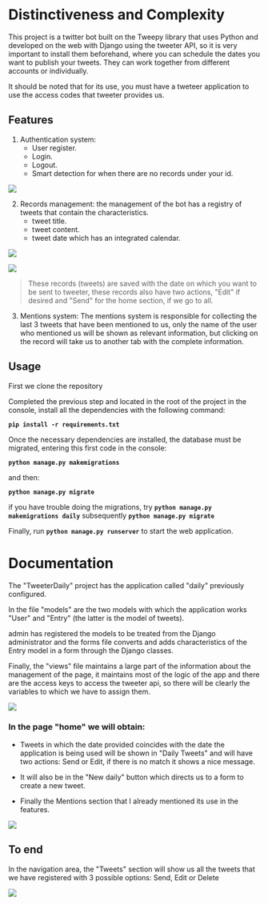 # Distinctiveness and Complexity

This project is a twitter bot built on the Tweepy library that uses Python and developed on the web with Django using the tweeter API, so it is very important to install them beforehand, where you can schedule the dates you want to publish your tweets. They can work together from different accounts or individually.

It should be noted that for its use, you must have a tweteer application to use the access codes that tweeter provides us.

## Features

1. Authentication system:
	- User register.
	- Login.
	- Logout.
	- Smart detection for when there are no records under your id.
	
![](https://i.imgur.com/AnKHO11.png)

2. Records management: the management of the bot has a registry of tweets that contain the characteristics.
	- tweet title.
	- tweet content.
	- tweet date which has an integrated calendar.
	
![](https://i.imgur.com/OVKrqZN.png)

![](https://i.imgur.com/53z4v5o.png)

> 	These records (tweets) are saved with the date on which you want to be sent to tweeter, these records also have two actions, "Edit" if desired and "Send" for the home section, if we go to all.

3. Mentions system: The mentions system is responsible for collecting the last 3 tweets that have been mentioned to us, only the name of the user who mentioned us will be shown as relevant information, but clicking on the record will take us to another tab with the complete information.

## Usage

First we clone the repository

Completed the previous step and located in the root of the project in the console, install all the dependencies with the following command:

**`pip install -r requirements.txt`**

Once the necessary dependencies are installed, the database must be migrated, entering this first code in the console:

**`python manage.py makemigrations`**

and then:

**`python manage.py migrate`**

if you have trouble doing the migrations, try **`python manage.py makemigrations daily`** subsequently **`python manage.py migrate`**

Finally, run **`python manage.py runserver`** to start the web application.

# Documentation

The "TweeterDaily" project has the application called "daily" previously configured.

In the file "models" are the two models with which the application works "User" and "Entry" (the latter is the model of tweets).

admin has registered the models to be treated from the Django administrator and the forms file converts and adds characteristics of the Entry model in a form through the Django classes.

Finally, the "views" file maintains a large part of the information about the management of the page, it maintains most of the logic of the app and there are the access keys to access the tweeter api, so there will be clearly the variables to which we have to assign them.

![](https://i.imgur.com/4634NmJ.png)

### In the page "home" we will obtain:

- Tweets in which the date provided coincides with the date the application is being used will be shown in "Daily Tweets" and will have two actions: Send or Edit, if there is no match it shows a nice message.

- It will also be in the "New daily" button which directs us to a form to create a new tweet.

- Finally the Mentions section that I already mentioned its use in the features.

![](https://i.imgur.com/88fR2YX.png)

## To end

In the navigation area, the "Tweets" section will show us all the tweets that we have registered with 3 possible options: Send, Edit or Delete

![](https://i.imgur.com/7Ded5Lg.png)
